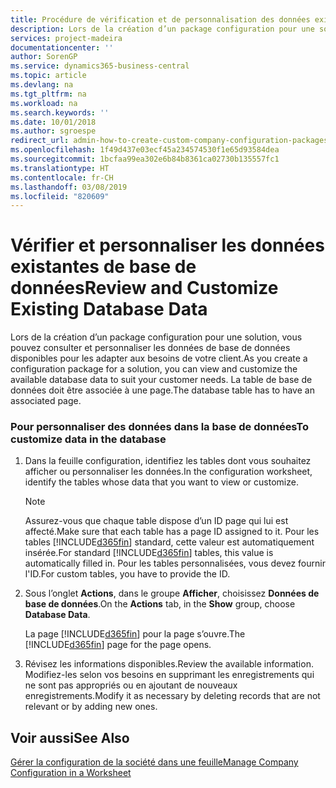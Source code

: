 ```yaml
---
title: Procédure de vérification et de personnalisation des données existantes de base de données | Microsoft Docs
description: Lors de la création d’un package configuration pour une solution, vous pouvez consulter et personnaliser les données de base de données disponibles pour les adapter aux besoins de votre client. La table de base de données doit être associée à une page.
services: project-madeira
documentationcenter: ''
author: SorenGP
ms.service: dynamics365-business-central
ms.topic: article
ms.devlang: na
ms.tgt_pltfrm: na
ms.workload: na
ms.search.keywords: ''
ms.date: 10/01/2018
ms.author: sgroespe
redirect_url: admin-how-to-create-custom-company-configuration-packages
ms.openlocfilehash: 1f49d437e03ecf45a234574530f1e65d93584dea
ms.sourcegitcommit: 1bcfaa99ea302e6b84b8361ca02730b135557fc1
ms.translationtype: HT
ms.contentlocale: fr-CH
ms.lasthandoff: 03/08/2019
ms.locfileid: "820609"
---
```

# <a name="review-and-customize-existing-database-data"></a><span data-ttu-id="ba9db-104">Vérifier et personnaliser les données existantes de base de données</span><span class="sxs-lookup"><span data-stu-id="ba9db-104">Review and Customize Existing Database Data</span></span>
<span data-ttu-id="ba9db-105">Lors de la création d’un package configuration pour une solution, vous pouvez consulter et personnaliser les données de base de données disponibles pour les adapter aux besoins de votre client.</span><span class="sxs-lookup"><span data-stu-id="ba9db-105">As you create a configuration package for a solution, you can view and customize the available database data to suit your customer needs.</span></span> <span data-ttu-id="ba9db-106">La table de base de données doit être associée à une page.</span><span class="sxs-lookup"><span data-stu-id="ba9db-106">The database table has to have an associated page.</span></span>  

### <a name="to-customize-data-in-the-database"></a><span data-ttu-id="ba9db-107">Pour personnaliser des données dans la base de données</span><span class="sxs-lookup"><span data-stu-id="ba9db-107">To customize data in the database</span></span>  

1.  <span data-ttu-id="ba9db-108">Dans la feuille configuration, identifiez les tables dont vous souhaitez afficher ou personnaliser les données.</span><span class="sxs-lookup"><span data-stu-id="ba9db-108">In the configuration worksheet, identify the tables whose data that you want to view or customize.</span></span>  

    > [!NOTE]  
    >  <span data-ttu-id="ba9db-109">Assurez-vous que chaque table dispose d’un ID page qui lui est affecté.</span><span class="sxs-lookup"><span data-stu-id="ba9db-109">Make sure that each table has a page ID assigned to it.</span></span> <span data-ttu-id="ba9db-110">Pour les tables [!INCLUDE[d365fin](includes/d365fin_md.md)] standard, cette valeur est automatiquement insérée.</span><span class="sxs-lookup"><span data-stu-id="ba9db-110">For standard [!INCLUDE[d365fin](includes/d365fin_md.md)] tables, this value is automatically filled in.</span></span> <span data-ttu-id="ba9db-111">Pour les tables personnalisées, vous devez fournir l'ID.</span><span class="sxs-lookup"><span data-stu-id="ba9db-111">For custom tables, you have to provide the ID.</span></span>  

2.  <span data-ttu-id="ba9db-112">Sous l’onglet **Actions**, dans le groupe **Afficher**, choisissez **Données de base de données**.</span><span class="sxs-lookup"><span data-stu-id="ba9db-112">On the **Actions** tab, in the **Show** group, choose **Database Data**.</span></span>  

     <span data-ttu-id="ba9db-113">La page [!INCLUDE[d365fin](includes/d365fin_md.md)] pour la page s’ouvre.</span><span class="sxs-lookup"><span data-stu-id="ba9db-113">The [!INCLUDE[d365fin](includes/d365fin_md.md)] page for the page opens.</span></span>  

3.  <span data-ttu-id="ba9db-114">Révisez les informations disponibles.</span><span class="sxs-lookup"><span data-stu-id="ba9db-114">Review the available information.</span></span> <span data-ttu-id="ba9db-115">Modifiez-les selon vos besoins en supprimant les enregistrements qui ne sont pas appropriés ou en ajoutant de nouveaux enregistrements.</span><span class="sxs-lookup"><span data-stu-id="ba9db-115">Modify it as necessary by deleting records that are not relevant or by adding new ones.</span></span>  

## <a name="see-also"></a><span data-ttu-id="ba9db-116">Voir aussi</span><span class="sxs-lookup"><span data-stu-id="ba9db-116">See Also</span></span>  
 [<span data-ttu-id="ba9db-117">Gérer la configuration de la société dans une feuille</span><span class="sxs-lookup"><span data-stu-id="ba9db-117">Manage Company Configuration in a Worksheet</span></span>](admin-how-to-manage-company-configuration-in-a-worksheet.md)
